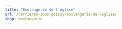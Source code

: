 ```yaml
---
title: "Boulangerie de l'église"
url: /carrieres-sous-poissy/boulangerie-de-leglise/
shop: boulangerie
---
```

